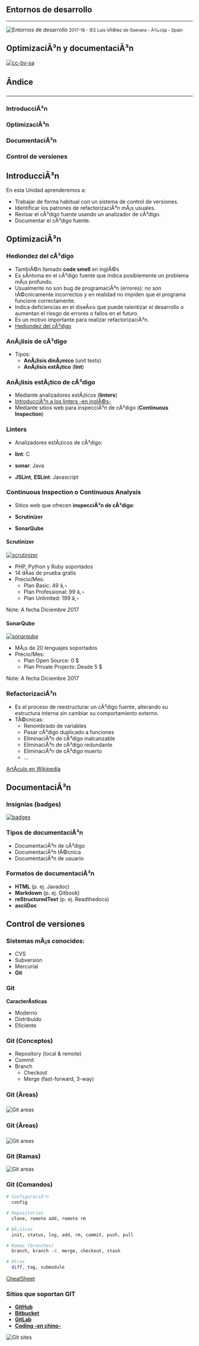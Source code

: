 <!---
Ejemplos

<video class="stretch" controls><source src="http://clips.vorwaerts-gmbh.de/big_buck_bunny.mp4" type="video/mp4"></video>
<iframe width="560" height="315" src="https://www.youtube.com/embed/3RBq-WlL4cU" frameborder="0" allowfullscreen></iframe>

slide: data-background="#ff0000" 
element: class="fragment" data-fragment-index="1"
-->
## Entornos de desarrollo
---
![Entornos de desarrollo](assets/entornosdesarrollo.png)
<small> 2017-18 - IES Luis VÃ©lez de Guevara - Ã‰cija - Spain </small>


## OptimizaciÃ³n y documentaciÃ³n

[![cc-by-sa](assets/cc-by-sa.png)](http://creativecommons.org/licenses/by-sa/4.0/)


## Ãndice
--- 
### IntroducciÃ³n
### OptimizaciÃ³n
### DocumentaciÃ³n
### Control de versiones

<!--- Note: Nota a pie de pÃ¡gina. -->



## IntroducciÃ³n


En esta Unidad aprenderemos a:

- Trabajar de forma habitual con un sistema de control de versiones.  
- Identificar los patrones de refactorizaciÃ³n mÃ¡s usuales.
- Revisar el cÃ³digo fuente usando un analizador de cÃ³digo.
- Documentar el cÃ³digo fuente.



## OptimizaciÃ³n


### Hediondez del cÃ³digo

- TambiÃ©n llamado __code smell__ en inglÃ©s
- Es sÃ­ntoma en el cÃ³digo fuente que indica posiblemente un problema mÃ¡s profundo.
- Usualmente no son bug de programaciÃ³n (errores): no son tÃ©cnicamente incorrectos y en realidad no impiden que el programa funcione correctamente. 
- Indica deficiencias en el diseÃ±o que puede ralentizar el desarrollo o aumentan el riesgo de errores o fallos en el futuro.
- Es un motivo importante para realizar refactorizaciÃ³n.
- [Hediondez del cÃ³digo](https://es.wikipedia.org/wiki/Hediondez_del_c%C3%B3digo)


### AnÃ¡lisis de cÃ³digo

- Tipos:
  - __AnÃ¡lisis dinÃ¡mico__ (unit tests)
  - __AnÃ¡lisis estÃ¡tico__ (__lint__)


### AnÃ¡lisis estÃ¡tico de cÃ³digo

- Mediante analizadores estÃ¡ticos (__linters__)
 - [IntroducciÃ³n a los linters -en inglÃ©s-](https://github.com/mcandre/linters)
- Mediante sitios web para inspecciÃ³n de cÃ³digo (__Continuous Inspection__) 


### Linters 

- Analizadores estÃ¡ticos de cÃ³digo:

 - __lint__: C  
 - __sonar__: Java
 - __JSLint__, __ESLint__: Javascript 


### Continuous Inspection o Continuous Analysis

- Sitios web que ofrecen __inspecciÃ³n de cÃ³digo__:

 - __Scrutinizer__
 - __SonarQube__


#### Scrutinizer

[ ![scrutinizer](assets/scrutinizer.png)  ](https://scrutinizer-ci.com)

- PHP, Python y Ruby soportados
- 14 dÃ­as de prueba gratis
- Precio/Mes:
  - Plan Basic: 49 â‚¬
  - Plan Professional: 99 â‚¬
  - Plan Unlimited: 199 â‚¬

Note: A fecha Diciembre 2017


#### SonarQube

[ ![sonarqube](assets/sonarqube.png)  ](https://www.sonarqube.org/)

- MÃ¡s de 20 lenguajes soportados
- Precio/Mes:
  - Plan Open Source: 0 $
  - Plan Private Projects: Desde 5 $ 

Note: A fecha Diciembre 2017


### RefactorizaciÃ³n
 
- Es el proceso de reestructurar un cÃ³digo fuente, alterando su estructura interna sin cambiar su comportamiento externo. 
- TÃ©cnicas:
  - Renombrado de variables
  - Pasar cÃ³digo duplicado a funciones
  - EliminaciÃ³n de cÃ³digo inalcanzable
  - EliminaciÃ³n de cÃ³digo redundante 
  - EliminaciÃ³n de cÃ³digo muerto
  - ...

[ArtÃ­culo en Wikipedia](https://es.wikipedia.org/wiki/Eliminaci%C3%B3n_de_c%C3%B3digo_muerto)



## DocumentaciÃ³n


### Insignias (badges)

[ ![badges](assets/badges.png) ](https://shields.io/)


### Tipos de documentaciÃ³n

- DocumentaciÃ³n de cÃ³digo
- DocumentaciÃ³n tÃ©cnica
- DocumentaciÃ³n de usuario


### Formatos de documentaciÃ³n

- **HTML** (p. ej. Javadoc)
- **Markdown** (p. ej. Gitbook)
- **reStructuredText** (p. ej. Readthedocs)
- **asciiDoc** 



## Control de versiones


### Sistemas mÃ¡s conocidos:

  - CVS
  - Subversion
  - Mercurial
  - **Git**


### Git

**CaracterÃ­sticas**

- Moderno
- Distribuido
- Eficiente


### Git (Conceptos)

- Repository (local & remote)
- Commit
- Branch
  - Checkout
  - Merge (fast-forward, 3-way)


### Git (Ãreas)

![Git areas](assets/git-areas1.png)


### Git (Ãreas)

![Git areas](assets/git-areas2.png)


### Git (Ramas)

![Git areas](assets/git-branches.png)


### Git (Comandos)

```bash
# ConfiguraciÃ³n
  config 

# Repositorios
  clone, remote add, remote rm

# BÃ¡sicos
  init, status, log, add, rm, commit, push, pull

# Ramas (branches)
  branch, branch -d, merge, checkout, stash

# Otros
  diff, tag, submodule
```

[CheatSheet](https://services.github.com/on-demand/downloads/github-git-cheat-sheet.pdf)


### Sitios que soportan GIT

- __[GitHub](https://github.com)__
- __[Bitbucket](https://bitbucket.org/)__
- __[GitLab](https://gitlab.com/ )__
- __[Coding -en chino-](https://coding.net/)__

![Git sites](assets/git-sites.png)

